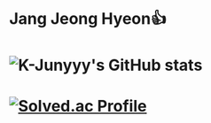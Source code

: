 # Jang Jeong Hyeon👍

# ![K-Junyyy's GitHub stats](https://github-readme-stats.vercel.app/api?username=jeonghyeon4782&show_icons=true&theme=cobalt)

# [![Solved.ac Profile](http://mazassumnida.wtf/api/generate_badge?boj=wjd4782)](https://solved.ac/wjd4782)
